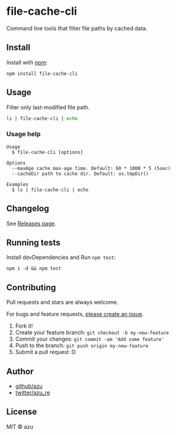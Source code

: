 # file-cache-cli

Command line tools that filter file paths by cached data.

## Install

Install with [npm](https://www.npmjs.com/):

    npm install file-cache-cli

## Usage

Filter only last-modified file path.

```sh
ls | file-cache-cli | echo
```

### Usage help

    Usage
      $ file-cache-cli [options]

    Options
      --maxAge cache max-age time. Default: 60 * 1000 * 5 (5sec)
      --cacheDir path to cache dir. Default: os.tmpDir() 
      
    Examples
      $ ls | file-cache-cli | echo
      
## Changelog

See [Releases page](https://github.com/azu/file-cache-cli/releases).

## Running tests

Install devDependencies and Run `npm test`:

    npm i -d && npm test

## Contributing

Pull requests and stars are always welcome.

For bugs and feature requests, [please create an issue](https://github.com/azu/file-cache-cli/issues).

1. Fork it!
2. Create your feature branch: `git checkout -b my-new-feature`
3. Commit your changes: `git commit -am 'Add some feature'`
4. Push to the branch: `git push origin my-new-feature`
5. Submit a pull request :D

## Author

- [github/azu](https://github.com/azu)
- [twitter/azu_re](https://twitter.com/azu_re)

## License

MIT © azu
